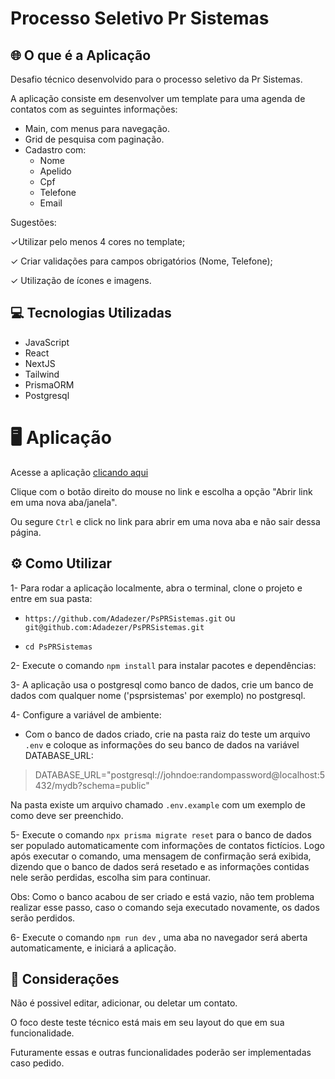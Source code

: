 # Processo Seletivo Pr Sistemas

## 🌐 O que é a Aplicação
Desafio técnico desenvolvido para o processo seletivo da Pr Sistemas.

A aplicação consiste em desenvolver um template para uma agenda de contatos com as seguintes informações:

 - Main, com menus para navegação.
 - Grid de pesquisa com paginação.
 - Cadastro com:
	 - Nome
	 - Apelido
	 - Cpf
	 - Telefone
	 - Email

Sugestões:

✓Utilizar pelo menos 4 cores no template;

✓ Criar validações para campos obrigatórios (Nome, Telefone);

✓ Utilização de ícones e imagens. 


## 💻 Tecnologias Utilizadas
- JavaScript
- React
- NextJS
- Tailwind
- PrismaORM
- Postgresql


# 🖥️ Aplicação
Acesse a aplicação <a href="https://ps-pr-sistemas.vercel.app/" target="_blank" rel="noopener noreferrer">clicando aqui</a>

Clique com o botão direito do mouse no link e escolha a opção "Abrir link em uma nova aba/janela".

Ou segure `Ctrl` e click no link para abrir em uma nova aba e não sair dessa página.

## ⚙️ Como Utilizar

1- Para rodar a aplicação localmente, abra o terminal, clone o projeto e entre em sua pasta:

 - `https://github.com/Adadezer/PsPRSistemas.git` ou `git@github.com:Adadezer/PsPRSistemas.git`
 
 - `cd PsPRSistemas`

2- Execute o comando `npm install` para instalar pacotes e dependências:

3- A aplicação usa o postgresql como banco de dados, crie um banco de dados com qualquer nome ('psprsistemas' por exemplo) no postgresql.

4- Configure a variável de ambiente:

 - Com o banco de dados criado, crie na pasta raiz do teste um arquivo `.env` e coloque as informações do seu banco de dados na variável DATABASE_URL:
> DATABASE_URL="postgresql://johndoe:randompassword@localhost:5432/mydb?schema=public"

Na pasta existe um arquivo chamado `.env.example` com um exemplo de como deve ser preenchido.

5- Execute o comando `npx prisma migrate reset` para o banco de dados ser populado automaticamente com informações de contatos fictícios. Logo após executar o comando, uma mensagem de confirmação será exibida, dizendo que o banco de dados será resetado e as informações contidas nele serão perdidas, escolha sim para continuar.

Obs: Como o banco acabou de ser criado e está vazio, não tem problema realizar esse passo, caso o comando seja executado novamente, os dados serão perdidos.

6- Execute o comando `npm run dev` , uma aba no navegador será aberta automaticamente, e iniciará a aplicação.

## 📌 Considerações
Não é possivel editar, adicionar, ou deletar um contato.

O foco deste teste técnico está mais em seu layout do que em sua funcionalidade.

Futuramente essas e outras funcionalidades poderão ser implementadas caso pedido.
